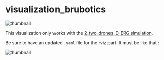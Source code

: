 # visualization_brubotics
![thumbnail](.fig/rviz_window.jpg)

This visualization only works with the [2_two_drones_D-ERG simulation](https://github.com/mrs-brubotics/testing_brubotics/tree/master/tmux_scripts/bryan/2_two_drones_D-ERG).

Be sure to have an updated ```.yaml``` file for the rviz part.
It must be like that :

![thumbnail](.fig/yaml_file.jpg)
